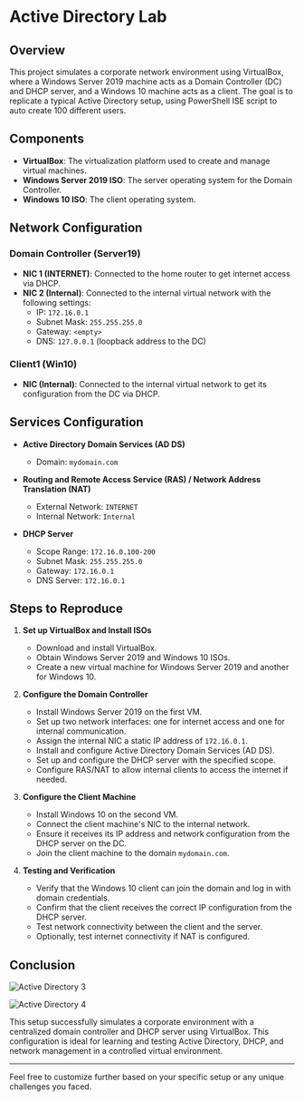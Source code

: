 # Active Directory Lab

## Overview
This project simulates a corporate network environment using VirtualBox, where a Windows Server 2019 machine acts as a Domain Controller (DC) and DHCP server, and a Windows 10 machine acts as a client. The goal is to replicate a typical Active Directory setup, using PowerShell ISE script to auto create 100 different users.

## Components
- **VirtualBox**: The virtualization platform used to create and manage virtual machines.
- **Windows Server 2019 ISO**: The server operating system for the Domain Controller.
- **Windows 10 ISO**: The client operating system.

## Network Configuration

### Domain Controller (Server19)
- **NIC 1 (INTERNET)**: Connected to the home router to get internet access via DHCP.
- **NIC 2 (Internal)**: Connected to the internal virtual network with the following settings:
  - IP: `172.16.0.1`
  - Subnet Mask: `255.255.255.0`
  - Gateway: `<empty>`
  - DNS: `127.0.0.1` (loopback address to the DC)

### Client1 (Win10)
- **NIC (Internal)**: Connected to the internal virtual network to get its configuration from the DC via DHCP.

## Services Configuration

- **Active Directory Domain Services (AD DS)**
  - Domain: `mydomain.com`

- **Routing and Remote Access Service (RAS) / Network Address Translation (NAT)**
  - External Network: `INTERNET`
  - Internal Network: `Internal`

- **DHCP Server**
  - Scope Range: `172.16.0.100-200`
  - Subnet Mask: `255.255.255.0`
  - Gateway: `172.16.0.1`
  - DNS Server: `172.16.0.1`

## Steps to Reproduce

1. **Set up VirtualBox and Install ISOs**
   - Download and install VirtualBox.
   - Obtain Windows Server 2019 and Windows 10 ISOs.
   - Create a new virtual machine for Windows Server 2019 and another for Windows 10.

2. **Configure the Domain Controller**
   - Install Windows Server 2019 on the first VM.
   - Set up two network interfaces: one for internet access and one for internal communication.
   - Assign the internal NIC a static IP address of `172.16.0.1`.
   - Install and configure Active Directory Domain Services (AD DS).
   - Set up and configure the DHCP server with the specified scope.
   - Configure RAS/NAT to allow internal clients to access the internet if needed.

3. **Configure the Client Machine**
   - Install Windows 10 on the second VM.
   - Connect the client machine's NIC to the internal network.
   - Ensure it receives its IP address and network configuration from the DHCP server on the DC.
   - Join the client machine to the domain `mydomain.com`.

4. **Testing and Verification**
   - Verify that the Windows 10 client can join the domain and log in with domain credentials.
   - Confirm that the client receives the correct IP configuration from the DHCP server.
   - Test network connectivity between the client and the server.
   - Optionally, test internet connectivity if NAT is configured.

## Conclusion

![Active Directory 3](https://github.com/user-attachments/assets/acb65f0d-f7dd-4bfa-9411-617661c65900)

![Active Directory 4](https://github.com/user-attachments/assets/4c8ed197-7166-436a-8b84-669df23d97ab)


This setup successfully simulates a corporate environment with a centralized domain controller and DHCP server using VirtualBox. This configuration is ideal for learning and testing Active Directory, DHCP, and network management in a controlled virtual environment.

---

Feel free to customize further based on your specific setup or any unique challenges you faced.
